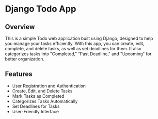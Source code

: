 # Django Todo App

## Overview

This is a simple Todo web application built using Django, designed to help you manage your tasks efficiently. With this app, you can create, edit, complete, and delete tasks, as well as set deadlines for them. It also categorizes tasks into "Completed," "Past Deadline," and "Upcoming" for better organization.

## Features

- User Registration and Authentication
- Create, Edit, and Delete Tasks
- Mark Tasks as Completed
- Categorizes Tasks Automatically
- Set Deadlines for Tasks
- User-Friendly Interface
